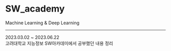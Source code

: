 # SW_academy
Machine Learning &amp; Deep Learning
- - -
2023.03.02 ~ 2023.06.22   
고려대학교 지능정보 SW아카데미에서 공부했던 내용 정리   
